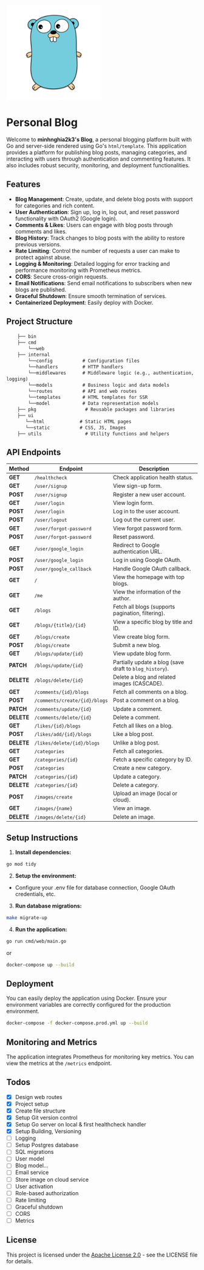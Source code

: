 <img height="250" src="./ui/assets/golang.png" width="250"/>

# Personal Blog

Welcome to **minhnghia2k3's Blog**,
a personal blogging platform built with Go and server-side rendered using Go's `html/template`.
This application provides a platform for publishing blog posts, managing categories,
and interacting with users through authentication and commenting features.
It also includes robust security, monitoring, and deployment functionalities.

## Features

- **Blog Management**: Create, update, and delete blog posts with support for categories and rich content.
- **User Authentication**: Sign up, log in, log out, and reset password functionality with OAuth2 (Google login).
- **Comments & Likes**: Users can engage with blog posts through comments and likes.
- **Blog History**: Track changes to blog posts with the ability to restore previous versions.
- **Rate Limiting**: Control the number of requests a user can make to protect against abuse.
- **Logging & Monitoring**: Detailed logging for error tracking and performance monitoring with Prometheus metrics.
- **CORS**: Secure cross-origin requests.
- **Email Notifications**: Send email notifications to subscribers when new blogs are published.
- **Graceful Shutdown**: Ensure smooth termination of services.
- **Containerized Deployment**: Easily deploy with Docker.

## Project Structure
```
    ├── bin
    ├── cmd
        └──web
    ├── internal
        └──config           # Configuration files
        └──handlers         # HTTP handlers
        └──middlewares      # Middleware logic (e.g., authentication, logging)
        └──models           # Business logic and data models
        └──routes           # API and web routes
        └──templates        # HTML templates for SSR
        └──model            # Data representation models
    ├── pkg                  # Reusable packages and libraries
    ├── ui
       └──html             # Static HTML pages
       └──static           # CSS, JS, Images
    ├── utils                # Utility functions and helpers
```

## API Endpoints

| Method     | Endpoint                      | Description                                             |
|------------|-------------------------------|---------------------------------------------------------|
| **GET**    | `/healthcheck`                | Check application health status.                        |
| **GET**    | `/user/signup`                | View sign-up form.                                      |
| **POST**   | `/user/signup`                | Register a new user account.                            |
| **GET**    | `/user/login`                 | View login form.                                        |
| **POST**   | `/user/login`                 | Log in to the user account.                             |
| **POST**   | `/user/logout`                | Log out the current user.                               |
| **GET**    | `/user/forgot-password`       | View forgot password form.                              |
| **POST**   | `/user/forgot-password`       | Reset password.                                         |
| **GET**    | `/user/google_login`          | Redirect to Google authentication URL.                  |
| **POST**   | `/user/google_login`          | Log in using Google OAuth.                              |
| **POST**   | `/user/google_callback`       | Handle Google OAuth callback.                           |
| **GET**    | `/`                           | View the homepage with top blogs.                       |
| **GET**    | `/me`                         | View the information of the author.                     |
| **GET**    | `/blogs`                      | Fetch all blogs (supports pagination, filtering).       |
| **GET**    | `/blogs/{title}/{id}`         | View a specific blog by title and ID.                   |
| **GET**    | `/blogs/create`               | View create blog form.                                  |
| **POST**   | `/blogs/create`               | Submit a new blog.                                      |
| **GET**    | `/blogs/update/{id}`          | View update blog form.                                  |
| **PATCH**  | `/blogs/update/{id}`          | Partially update a blog (save draft to `blog_history`). |
| **DELETE** | `/blogs/delete/{id}`          | Delete a blog and related images (CASCADE).             |
| **GET**    | `/comments/{id}/blogs`        | Fetch all comments on a blog.                           |
| **POST**   | `/comments/create/{id}/blogs` | Post a comment on a blog.                               |
| **PATCH**  | `/comments/update/{id}`       | Update a comment.                                       |
| **DELETE** | `/comments/delete/{id}`       | Delete a comment.                                       |
| **GET**    | `/likes/{id}/blogs`           | Fetch all likes on a blog.                              |
| **POST**   | `/likes/add/{id}/blogs`       | Like a blog post.                                       |
| **DELETE** | `/likes/delete/{id}/blogs`    | Unlike a blog post.                                     |
| **GET**    | `/categories`                 | Fetch all categories.                                   |
| **GET**    | `/categories/{id}`            | Fetch a specific category by ID.                        |
| **POST**   | `/categories`                 | Create a new category.                                  |
| **PATCH**  | `/categories/{id}`            | Update a category.                                      |
| **DELETE** | `/categories/{id}`            | Delete a category.                                      |
| **POST**   | `/images/create`              | Upload an image (local or cloud).                       |
| **GET**    | `/images/{name}`              | View an image.                                          |
| **DELETE** | `/images/delete/{id}`         | Delete an image.                                        |

## Setup Instructions

1. **Install dependencies:**

```bash
go mod tidy
```

2. **Setup the environment:**

- Configure your .env file for database connection, Google OAuth credentials, etc.

3. **Run database migrations:**

```bash
make migrate-up
```

4. **Run the application:**

```bash
go run cmd/web/main.go
```

or

```bash
docker-compose up --build
```

## **Deployment**

You can easily deploy the application using Docker. Ensure your environment variables are correctly configured for the
production environment.

```bash
docker-compose -f docker-compose.prod.yml up --build
```

## **Monitoring and Metrics**
The application integrates Prometheus for monitoring key metrics. You can view the metrics at the `/metrics` endpoint.

## Todos
- [x] Design web routes
- [x] Project setup 
- [x] Create file structure
- [x] Setup Git version control
- [x] Setup Go server on local & first healthcheck handler
- [x] Setup Building, Versioning
- [ ] Logging
- [ ] Setup Postgres database
- [ ] SQL migrations
- [ ] User model
- [ ] Blog model...
- [ ] Email service
- [ ] Store image on cloud service
- [ ] User activation
- [ ] Role-based authorization
- [ ] Rate limiting
- [ ] Graceful shutdown
- [ ] CORS
- [ ] Metrics

## License
This project is licensed under the [Apache License 2.0](https://www.apache.org/licenses/LICENSE-2.0) - see the LICENSE file for details.